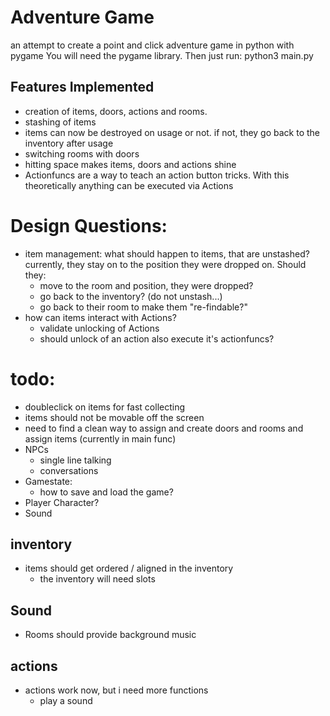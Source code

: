# Adventure Game

an attempt to create a point and click adventure game in python  with pygame
You will need the pygame library. Then just run:
	 python3 main.py

## Features Implemented
- creation of items, doors, actions and rooms.
- stashing of items
- items can now be destroyed on usage or not. if not, they go back to the inventory after usage
- switching rooms with doors
- hitting space makes items, doors and actions shine
- Actionfuncs are a way to teach an action button tricks. With this theoretically anything can be executed via Actions

# Design Questions:
- item management: what should happen to items, that are unstashed? currently, they stay on to the position they were dropped on. Should they:
	- move to the room and position, they were dropped?
	- go back to the inventory? (do not unstash...)
	- go back to their room to make them "re-findable?"
- how can items interact with Actions?
	- validate unlocking of Actions
	- should unlock of an action also execute it's actionfuncs?

# todo: 
- doubleclick on items for fast collecting
- items should not be movable off the screen
- need to find a clean way to assign and create doors and rooms and assign items (currently in main func)
- NPCs
	- single line talking
	- conversations
- Gamestate:
	- how to save and load the game?
- Player Character?
- Sound

## inventory
- items should get ordered / aligned in the inventory
	- the inventory will need slots 

## Sound
- Rooms should provide background music

## actions
- actions work now, but i need more functions
	- play a sound

	


